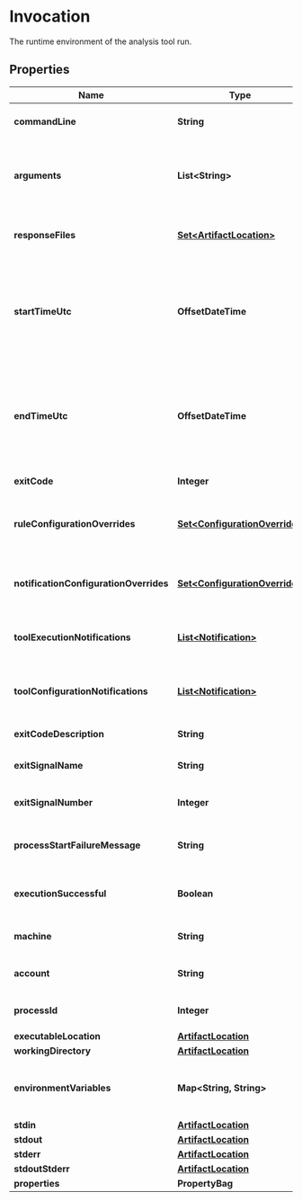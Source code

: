 

# Invocation

The runtime environment of the analysis tool run.

## Properties

| Name | Type | Description | Notes |
|------------ | ------------- | ------------- | -------------|
|**commandLine** | **String** | The command line used to invoke the tool. |  [optional] |
|**arguments** | **List&lt;String&gt;** | An array of strings, containing in order the command line arguments passed to the tool from the operating system. |  [optional] |
|**responseFiles** | [**Set&lt;ArtifactLocation&gt;**](ArtifactLocation.md) | The locations of any response files specified on the tool&#39;s command line. |  [optional] |
|**startTimeUtc** | **OffsetDateTime** | The Coordinated Universal Time (UTC) date and time at which the invocation started. See \&quot;Date/time properties\&quot; in the SARIF spec for the required format. |  [optional] |
|**endTimeUtc** | **OffsetDateTime** | The Coordinated Universal Time (UTC) date and time at which the invocation ended. See \&quot;Date/time properties\&quot; in the SARIF spec for the required format. |  [optional] |
|**exitCode** | **Integer** | The process exit code. |  [optional] |
|**ruleConfigurationOverrides** | [**Set&lt;ConfigurationOverride&gt;**](ConfigurationOverride.md) | An array of configurationOverride objects that describe rules related runtime overrides. |  [optional] |
|**notificationConfigurationOverrides** | [**Set&lt;ConfigurationOverride&gt;**](ConfigurationOverride.md) | An array of configurationOverride objects that describe notifications related runtime overrides. |  [optional] |
|**toolExecutionNotifications** | [**List&lt;Notification&gt;**](Notification.md) | A list of runtime conditions detected by the tool during the analysis. |  [optional] |
|**toolConfigurationNotifications** | [**List&lt;Notification&gt;**](Notification.md) | A list of conditions detected by the tool that are relevant to the tool&#39;s configuration. |  [optional] |
|**exitCodeDescription** | **String** | The reason for the process exit. |  [optional] |
|**exitSignalName** | **String** | The name of the signal that caused the process to exit. |  [optional] |
|**exitSignalNumber** | **Integer** | The numeric value of the signal that caused the process to exit. |  [optional] |
|**processStartFailureMessage** | **String** | The reason given by the operating system that the process failed to start. |  [optional] |
|**executionSuccessful** | **Boolean** | Specifies whether the tool&#39;s execution completed successfully. |  |
|**machine** | **String** | The machine on which the invocation occurred. |  [optional] |
|**account** | **String** | The account under which the invocation occurred. |  [optional] |
|**processId** | **Integer** | The id of the process in which the invocation occurred. |  [optional] |
|**executableLocation** | [**ArtifactLocation**](ArtifactLocation.md) |  |  [optional] |
|**workingDirectory** | [**ArtifactLocation**](ArtifactLocation.md) |  |  [optional] |
|**environmentVariables** | **Map&lt;String, String&gt;** | The environment variables associated with the analysis tool process, expressed as key/value pairs. |  [optional] |
|**stdin** | [**ArtifactLocation**](ArtifactLocation.md) |  |  [optional] |
|**stdout** | [**ArtifactLocation**](ArtifactLocation.md) |  |  [optional] |
|**stderr** | [**ArtifactLocation**](ArtifactLocation.md) |  |  [optional] |
|**stdoutStderr** | [**ArtifactLocation**](ArtifactLocation.md) |  |  [optional] |
|**properties** | **PropertyBag** |  |  [optional] |



